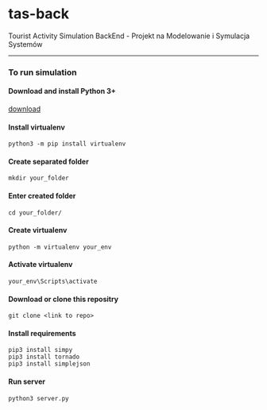 # tas-back
Tourist Activity Simulation BackEnd - Projekt na Modelowanie i Symulacja Systemów



---
### To run simulation

#### Download and install Python 3+
[download](https://www.python.org/downloads/)

#### Install virtualenv
`python3 -m pip install virtualenv`

#### Create separated folder
`mkdir your_folder`

#### Enter created folder
`cd your_folder/`

#### Create virtualenv
`python -m virtualenv your_env`

#### Activate virtualenv
`your_env\Scripts\activate`

#### Download or clone this repositry
`git clone <link to repo>`

#### Install requirements
```
pip3 install simpy
pip3 install tornado
pip3 install simplejson
```

#### Run server
`python3 server.py`
